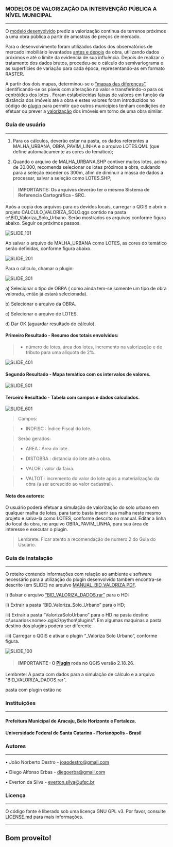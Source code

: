 ### MODELOS DE VALORIZAÇÃO DA INTERVENÇÃO PÚBLICA A NÍVEL MUNICIPAL

---

O [modelo desenvolvido](https://user-images.githubusercontent.com/60671104/74605560-03ff1d00-50a8-11ea-91dd-e32921332822.png)
 prediz a valorização continua de terrenos próximos a uma obra pública a partir de amostras de preços de mercado. 

Para o desenvolvimento foram utilizados dados dos observatórios de mercado imobiliário levantados [antes e depois](https://user-images.githubusercontent.com/60671104/74605557-019cc300-50a8-11ea-9187-296c13e45b3f.png) da obra, utilizando dados próximos e até o limite da evidencia de sua influência.
Depois de realizar o tratamento dos dados brutos, procedeu-se o cálculo do semivariograma e as superfícies de variação para cada época, representando-as em formato RASTER. 

A partir dos dois mapas, determinou-se o [“mapas das diferenças”](https://user-images.githubusercontent.com/60671104/74605558-02355980-50a8-11ea-8945-6f5cad648637.png), identificando-se os píxeis com alteração no valor e transferindo-o para os [centróides dos lotes](https://user-images.githubusercontent.com/60671104/74605561-0497b380-50a8-11ea-836c-06944b3f6afb.png)
. Foram estabelecidas [faixas de valores](https://user-images.githubusercontent.com/60671104/74605559-02cdf000-50a8-11ea-9b32-958869719785.png)
 em função da distância dos imóveis até a obra e estes valores foram introduzidos no código do [plugin](https://user-images.githubusercontent.com/60671104/74605562-0497b380-50a8-11ea-9ede-fb74850e713e.png) para permitir que outros municípios tenham condições de efetuar ou prever a [valorização](https://user-images.githubusercontent.com/60671104/74605563-05304a00-50a8-11ea-8353-6d56edf7cc20.PNG) dos imóveis em torno de uma obra similar.

### Guía de usuário

---

1) Para os cálculos, deverão estar na pasta, os dados referentes a MALHA_URBANA, OBRA_PAVIM_LINHA e o arquivo LOTES.QML (que define automaticamente as cores do temático);

2) Quando o arquivo de MALHA_URBANA.SHP contiver muitos lotes, acima de 30.000, recomenda selecionar os lotes próximos a obra, cuidando
 para a seleção exceder os 300m, afim de diminuir a massa de dados a processar, salvar a seleção como LOTES.SHP;

> #### IMPORTANTE: Os arquivos deverão ter o mesmo Sistema de Referencia Cartográfica - SRC.

Após a copia dos arquivos para os devidos locais, carregar o QGIS e abrir o projeto CALCULO_VALORIZA_SOLO.qgs contido na pasta  c:\BID_Valoriza_Solo_Urbano. Serão mostrados os arquivos conforme figura abaixo. Seguir os próximos passos.

![SLIDE_101](https://user-images.githubusercontent.com/60671104/74444983-69f36680-4e54-11ea-920c-1e256ccce5f6.png)

Ao salvar o arquivo de MALHA_URBANA como LOTES, as cores do temático serão definidas, conforme figura abaixo. 

![SLIDE_201](https://user-images.githubusercontent.com/60671104/74446463-afb12e80-4e56-11ea-9b2f-1461cdf89657.png)

Para o cálculo, chamar o plugin:

![SLIDE_301](https://user-images.githubusercontent.com/60671104/74447992-f738ba00-4e58-11ea-83e4-9ce4f540c8ea.png)

a) Selecionar o tipo de OBRA ( como ainda tem-se somente um tipo de obra valorada, então já estará selecionada).

b) Selecionar o arquivo da OBRA.

c) Selecionar o arquivo de LOTES.

d) Dar OK (aguardar resultado do cálculo).

#### Primeiro Resultado - Resumo dos totais envolvidos: 

> - número de lotes, área dos lotes, incremento na valorização e de tributo para uma alíquota de 2%.

![SLIDE_401](https://user-images.githubusercontent.com/60671104/74448430-b55c4380-4e59-11ea-9cf9-0c0919eb0586.png)

#### Segundo Resultado - Mapa temático com os intervalos de valores. 

![SLIDE_501](https://user-images.githubusercontent.com/60671104/74449594-89da5880-4e5b-11ea-8ee2-cdfbf84828cf.png)

#### Terceiro Resultado - Tabela com campos e dados calculados. 

![SLIDE_601](https://user-images.githubusercontent.com/60671104/74449985-26045f80-4e5c-11ea-86eb-7069dd5cd3c3.png)

> Campos:

> - INDFISC : Índice Fiscal do lote.

> Serão gerados:

> - AREA : Área do lote.

> - DISTOBRA : distancia do lote até a obra.

> - VALOR : valor da faixa.

> - VALTOT : incremento do valor do lote após a materialização da obra (a ser acrescido ao valor cadastral).

#### Nota dos autores:

O usuário poderá efetuar a simulação de valorização do solo urbano em qualquer malha de lotes, para tanto basta inserir sua malha neste mesmo projeto e salva-la como LOTES, conforme descrito no manual. Editar a linha do local da obra, no arquivo OBRA_PAVIM_LINHA, para sua área de interesse e executar o plugin.

> Lembrete: Ficar atento a recomendação de numero 2 do Guia do Usuário.

### Guía de instalação

---

O roteiro contendo informações com relação ao ambiente e software necessário para a utilização do plugin desenvolvido tambem encontra-se descrito (em SLIDE) no arquivo [MANUAL_BID_VALORIZA.PDF](https://github.com/BIDValoraSoloUrbano/BID-Valoriza_Solo_Urbano/blob/master/MANUAL_BID_VALORIZA.pdf).

i) Baixar o arquivo [“BID_VALORIZA_DADOS.rar”](https://github.com/BIDValoraSoloUrbano/BID-Valoriza_Solo_Urbano/blob/master/BID_VALORIZA_DADOS.rar) para o HD:

ii) Extrair a pasta “BID_Valoriza_Solo_Urbano” para o HD;

iii) Extrair a pasta “ValorizaSoloUrbano” para o HD na pasta destino c:\usuarios\<nome>\.qgis2\python\plugins”. Em algumas maquinas a pasta destino dos plugins poderá ser diferente.

iiii) Carregar o QGIS e ativar o plugin “_Valoriza Solo Urbano”, conforme figura.

![SLIDE_100](https://user-images.githubusercontent.com/60671104/74443077-58f52600-4e51-11ea-96d2-17a4815c04dd.png)


> #### IMPORTANTE : O [Plugin](https://user-images.githubusercontent.com/60671104/74605555-006b9600-50a8-11ea-85a9-a51eddcd9ac0.png) roda no QGIS versão 2.18.26.


Lembrete: A pasta com dados para a simulação de cálculo e a  arquivo "BID_VALORIZA_DADOS.rar".

pasta com plugin estão no

### Instituições

---

#### Prefeitura Municipal de Aracaju, Belo Horizonte e Fortaleza.

#### Universidade Federal de Santa Catarina - Florianópolis - Brasil

### Autores

---

•	João Norberto Destro - joaodestro@gmail.com

•	Diego Alfonso Erbas - diegoerba@gmail.com

•	Everton da Silva - everton.silva@ufsc.br

### Licença

---
O código fonte é liberado sob uma licença GNU GPL v3. Por favor, consulte 
[LICENSE.md](https://github.com/BIDValoraSoloUrbano/BID-Valoriza_Solo_Urbano/blob/master/LICENSE.md) para mais informações.

---

## Bom proveito!
